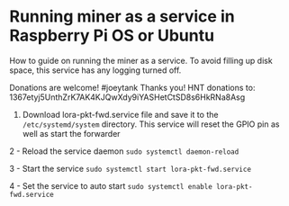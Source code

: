 # Running miner as a service in Raspberry Pi OS or Ubuntu
How to guide on running the miner as a service.
To avoid filling up disk space, this service has any logging turned off.


Donations are welcome! 
#joeytank Thanks you!
HNT donations to: 1367etyj5UnthZrK7AK4KJQwXdy9iYASHetCtSD8s6HkRNa8Asg

1. Download lora-pkt-fwd.service file and save it to the `/etc/systemd/system` directory. This service will reset the GPIO pin as well as start the forwarder

2 - Reload the service daemon
`sudo systemctl daemon-reload`

3 - Start the service
`sudo systemctl start lora-pkt-fwd.service`

4 - Set the service to auto start
`sudo systemctl enable lora-pkt-fwd.service`



